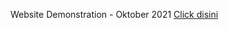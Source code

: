 Website Demonstration - Oktober 2021 
<a href="https://gurzam.github.io/" target="_blank">Click disini</a>
